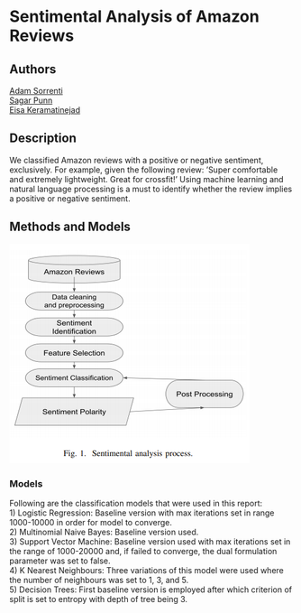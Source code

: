 # Sentimental Analysis of Amazon Reviews



## Authors

[Adam Sorrenti](https://github.com/mbrotos)<br/>
[Sagar Punn](https://github.com/singh13sagar)<br/>
[Eisa Keramatinejad](https://github.com/eisakeramati)<br/>

## Description

We classified Amazon reviews with a positive or negative sentiment, exclusively. For example, given the following review: ’Super comfortable and extremely lightweight. Great for crossfit!’ Using machine learning and natural language processing is a must to identify whether the review implies a positive or negative sentiment.

## Methods and Models

![Process](/process.png)

### Models

Following are the classification models that were used
in this report:<br/>
    1) Logistic Regression: Baseline version with max
    iterations set in range 1000-10000 in order for model
    to converge.<br/>
    2) Multinomial Naive Bayes: Baseline version used.<br/>
    3) Support Vector Machine: Baseline version used
    with max iterations set in the range of 1000-20000 and,
    if failed to converge, the dual formulation parameter was
    set to false.<br/>
    4) K Nearest Neighbours: Three variations of this
    model were used where the number of neighbours was
    set to 1, 3, and 5.<br/>
    5) Decision Trees: First baseline version is employed
    after which criterion of split is set to entropy with depth
    of tree being 3.<br/>